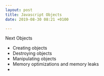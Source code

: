 ```yaml
---
layout: post
title: Javascript Objects
date: 2019-08-30 08:21 +0100

---
```

Next Objects

* Creating objects
* Destroying objects
* Manipulating objects
* Memory optimizations and memory leaks
* 
